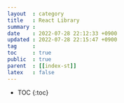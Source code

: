 ```yaml
---
layout  : category
title   : React Library
summary : 
date    : 2022-07-28 22:12:33 +0900
updated : 2022-07-28 22:15:47 +0900
tag     : 
toc     : true
public  : true
parent  : [[index-st]]
latex   : false
---
```

* TOC
{:toc}
